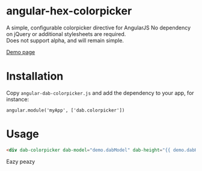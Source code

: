 angular-hex-colorpicker
=============================

A simple, configurable colorpicker directive for AngularJS
No dependency on jQuery or additional stylesheets are required.<br />
Does not support alpha, and will remain simple.<br />

<a href="http://jsfiddle.net/twler/hx1Ltkfx/" target="_blank">Demo page</a>

Installation
===============================
Copy `angular-dab-colorpicker.js` and add the dependency to your app, for instance:

    angular.module('myApp', ['dab.colorpicker'])

Usage
===============================

```html
<div dab-colorpicker dab-model="demo.dabModel" dab-height="{{ demo.dabHeight }}" dab-width="{{ demo.dabWidth }}" dab-radius="{{ demo.dabRadius }}" dab-vertical="{{ demo.dabVertical }}" dab-rotate="{{ demo.dabRotate }}"></div>
```

Eazy peazy

